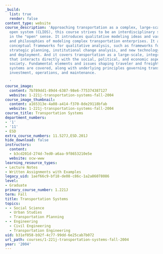 ```yaml
---
_build:
  list: true
  render: false
content_type: website
course_description: 'Approaching transportation as a complex, large-scale, integrated,
  open system (CLIOS), this course strives to be an interdisciplinary systems subject
  in the "open" sense. It introduces qualitative modeling ideas and various techniques
  and philosophies of modeling complex transportation enterprises. It also introduces
  conceptual frameworks for qualitative analysis, such as frameworks for regional
  strategic planning, institutional change analysis, and new technology development
  and deployment. And it covers transportation as a large-scale, integrated system
  that interacts directly with the social, political, and economic aspects of contemporary
  society. Fundamental elements and issues shaping traveler and freight transportation
  systems are covered, along with underlying principles governing transportation planning,
  investment, operations, and maintenance.

  '
course_image:
  content: 7b789dd1-89d4-6387-98e6-775374387127
  website: 1-221j-transportation-systems-fall-2004
course_image_thumbnail:
  content: a165313e-4a08-a414-f370-8de29118bfab
  website: 1-221j-transportation-systems-fall-2004
course_title: Transportation Systems
department_numbers:
- '1'
- '11'
- ESD
extra_course_numbers: 11.527J,ESD.201J
hide_download: false
instructors:
  content:
  - b3cd201d-274d-7ed0-a6aa-9f8653210e5e
  website: ocw-www
learning_resource_types:
- Lecture Notes
- Written Assignments with Examples
legacy_uid: 1aef66c9-bf18-de08-c86c-1a2a86078086
level:
- Graduate
primary_course_number: 1.221J
term: Fall
title: Transportation Systems
topics:
- - Social Science
  - Urban Studies
  - Transportation Planning
- - Engineering
  - Civil Engineering
  - Transportation Engineering
uid: b31ef058-b92f-4c77-99dd-6e25cab7b072
url_path: courses/1-221j-transportation-systems-fall-2004
year: '2004'
---
```

